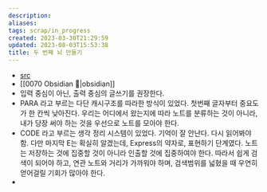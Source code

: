 ```yaml
---
description:
aliases: 
tags: scrap/in_progress
created: 2023-03-30T21:29:59
updated: 2023-08-03T15:53:38
title: 두 번째 뇌 만들기
---
```

- [src](https://brunch.co.kr/@analysisman/11)
- [[0070 Obsidian 💎|obsidian]]
- 입력 중심이 아닌, 출력 중심의 글쓰기를 권장한다.
- PARA 라고 부르는 다단 캐시구조를 따라한 방식이 있었다. 첫번째 글자부터 중요도가 한 칸씩 낮아진다. 우리는 어디에서 왔는지에 따라 노트를 분류하는 것이 아니라, 내가 당장 써야 하는 것을 우선으로 노트를 모아야 한다.
- CODE 라고 부르는 생각 정리 시스템이 있었다. 기억이 잘 안난다. 다시 읽어봐야 함. 다만 마지막 E는 확실히 알겠는데, Express의 약자로, 표현하기 단계였다. 노트는 저장하는 것에 집중할 것이 아니라 인출할 것에 집중하여야 한다. 따라서 쉽게 검색이 되어야 하고, 연관 노트와 거리가 가까워야 하며, 검색범위를 넓혔을 때 우연히 얻어걸릴 기회가 많아야 한다.
- 
